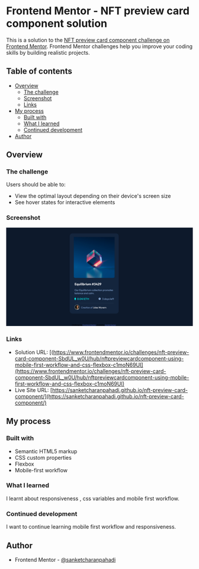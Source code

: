 # Frontend Mentor - NFT preview card component solution

This is a solution to the [NFT preview card component challenge on Frontend Mentor](https://www.frontendmentor.io/challenges/nft-preview-card-component-SbdUL_w0U). Frontend Mentor challenges help you improve your coding skills by building realistic projects. 

## Table of contents

- [Overview](#overview)
  - [The challenge](#the-challenge)
  - [Screenshot](#screenshot)
  - [Links](#links)
- [My process](#my-process)
  - [Built with](#built-with)
  - [What I learned](#what-i-learned)
  - [Continued development](#continued-development)
- [Author](#author)
<!-- - [Acknowledgments](#acknowledgments) -->


## Overview

### The challenge

Users should be able to:

- View the optimal layout depending on their device's screen size
- See hover states for interactive elements

### Screenshot

![](./screenshot.png)

### Links

- Solution URL: [(https://www.frontendmentor.io/challenges/nft-preview-card-component-SbdUL_w0U/hub/nftpreviewcardcomponent-using-mobile-first-workflow-and-css-flexbox-c1moN69UI](https://www.frontendmentor.io/challenges/nft-preview-card-component-SbdUL_w0U/hub/nftpreviewcardcomponent-using-mobile-first-workflow-and-css-flexbox-c1moN69UI)
- Live Site URL: [https://sanketcharanpahadi.github.io/nft-preview-card-component/](https://sanketcharanpahadi.github.io/nft-preview-card-component/)

## My process

### Built with

- Semantic HTML5 markup
- CSS custom properties
- Flexbox
- Mobile-first workflow

### What I learned

I learnt about responsiveness , css variables and mobile first workflow.

<!-- To see how you can add code snippets, see below:

```html
<h1>Some HTML code I'm proud of</h1>
```
```css
.proud-of-this-css {
  color: papayawhip;
}
```
```js
const proudOfThisFunc = () => {
  console.log('🎉')
} -->
<!-- ``` -->


### Continued development

I want to continue learning mobile first workflow and responsiveness.


## Author

<!-- - Website - [sanket](https://www.your-site.com) -->
- Frontend Mentor - [@sanketcharanpahadi](https://www.frontendmentor.io/profile/sanketcharanpahadi)
<!-- - Twitter - [@yourusername](https://www.twitter.com/yourusername) -->


<!-- ## Acknowledgments

This is where you can give a hat tip to anyone who helped you out on this project. Perhaps you worked in a team or got some inspiration from someone else's solution. This is the perfect place to give them some credit. -->
